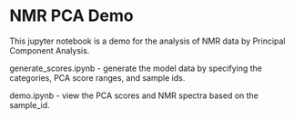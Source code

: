 # NMR PCA Demo

This jupyter notebook is a demo for the analysis of NMR data by Principal Component Analysis.

generate_scores.ipynb - generate the model data by specifying the categories, PCA score ranges, and sample ids.

demo.ipynb - view the PCA scores and NMR spectra based on the sample_id.


